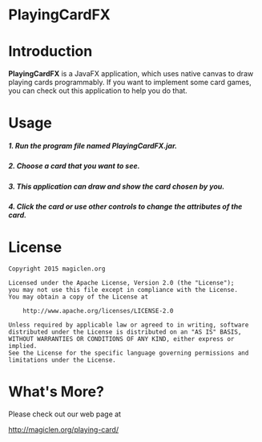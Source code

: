 PlayingCardFX
=================================

# Introduction

**PlayingCardFX** is a JavaFX application, which uses native canvas to draw playing cards programmably. If you want to implement some card games, you can check out this application to help you do that.

# Usage

##### 1. Run the program file named **PlayingCardFX.jar**. #####
##### 2. Choose a card that you want to see. #####
##### 3. This application can draw and show the card chosen by you. #####
##### 4. Click the card or use other controls to change the attributes of the card. #####

# License

    Copyright 2015 magiclen.org

    Licensed under the Apache License, Version 2.0 (the "License");
    you may not use this file except in compliance with the License.
    You may obtain a copy of the License at

        http://www.apache.org/licenses/LICENSE-2.0

    Unless required by applicable law or agreed to in writing, software
    distributed under the License is distributed on an "AS IS" BASIS,
    WITHOUT WARRANTIES OR CONDITIONS OF ANY KIND, either express or implied.
    See the License for the specific language governing permissions and
    limitations under the License.

# What's More?

Please check out our web page at

http://magiclen.org/playing-card/
